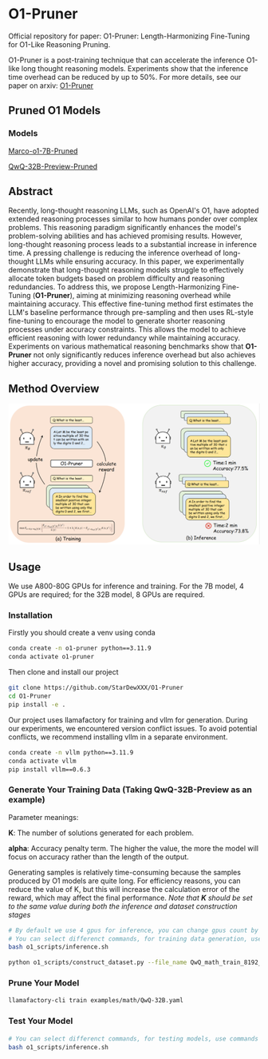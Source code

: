 # O1-Pruner
Official repository for paper: O1-Pruner: Length-Harmonizing Fine-Tuning for O1-Like Reasoning Pruning.

O1-Pruner is a post-training technique that can accelerate the inference O1-like long thought reasoning models. Experiments show that the inference time overhead can be reduced by up to 50%. For more details, see our paper on arxiv: [O1-Pruner](https://arxiv.org/html/2501.12570v1)

## Pruned O1 Models
### Models
[Marco-o1-7B-Pruned](https://huggingface.co/LordNoah/Marco-o1-7B-Pruned)

[QwQ-32B-Preview-Pruned](https://huggingface.co/LordNoah/QwQ-32B-Preview-Pruned)

## Abstract
Recently, long-thought reasoning LLMs, such as OpenAI's O1, have adopted extended reasoning processes similar to how humans ponder over complex problems. This reasoning paradigm significantly enhances the model's problem-solving abilities and has achieved promising results. However, long-thought reasoning process leads to a substantial increase in inference time. A pressing challenge is reducing the inference overhead of long-thought LLMs while ensuring accuracy. 
In this paper, we experimentally demonstrate that long-thought reasoning models struggle to effectively allocate token budgets based on problem difficulty and reasoning redundancies. To address this, we propose Length-Harmonizing Fine-Tuning (**O1-Pruner**), aiming at minimizing reasoning overhead while maintaining accuracy. This effective fine-tuning method first estimates the LLM's baseline performance through pre-sampling and then uses RL-style fine-tuning to encourage the model to generate shorter reasoning processes under accuracy constraints. This allows the model to achieve efficient reasoning with lower redundancy while maintaining accuracy. Experiments on various mathematical reasoning benchmarks show that **O1-Pruner** not only significantly reduces inference overhead but also achieves higher accuracy, providing a novel and promising solution to this challenge.

## Method Overview
<img src="image/pipeline.png"></img>

## Usage
We use A800-80G GPUs for inference and training. For the 7B model, 4 GPUs are required; for the 32B model, 8 GPUs are required.
### Installation
Firstly you should create a venv using conda
```bash
conda create -n o1-pruner python==3.11.9
conda activate o1-pruner
```
Then clone and install our project
```bash
git clone https://github.com/StarDewXXX/O1-Pruner
cd O1-Pruner
pip install -e .
```
Our project uses llamafactory for training and vllm for generation. During our experiments, we encountered version conflict issues. To avoid potential conflicts, we recommend installing vllm in a separate environment.
```bash
conda create -n vllm python==3.11.9
conda activate vllm
pip install vllm==0.6.3
```
### Generate Your Training Data (Taking QwQ-32B-Preview as an example)
Parameter meanings:

**K**: The number of solutions generated for each problem. 

**alpha**: Accuracy penalty term. The higher the value, the more the model will focus on accuracy rather than the length of the output.

Generating samples is relatively time-consuming because the samples produced by O1 models are quite long. For efficiency reasons, you can reduce the value of K, but this will increase the calculation error of the reward, which may affect the final performance. *Note that **K** should be set to the same value during both the inference and dataset construction stages*
```bash
# By default we use 4 gpus for inference, you can change gpus count by setting --n_gpus in the command
# You can select differenct commands, for training data generation, use commands in the "Generate Training Data for O1-Pruner" area
bash o1_scripts/inference.sh
```

```bash
python o1_scripts/construct_dataset.py --file_name QwQ_math_train_8192_normal_K-12 --K 12 --model_name QwQ --model_path Qwen/QwQ-32B-Preview --alpha 5
```
### Prune Your Model
```bash
llamafactory-cli train examples/math/QwQ-32B.yaml
```

### Test Your Model
```bash
# You can select differenct commands, for testing models, use commands in the "Test Pruned Model or Orginal Model" area
bash o1_scripts/inference.sh 
```



